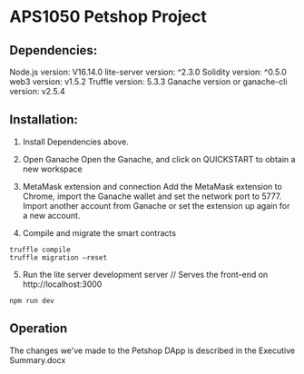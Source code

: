 # APS1050 Petshop Project

## Dependencies:
Node.js version: V16.14.0
lite-server version: ^2.3.0
Solidity version: ^0.5.0
web3 version: v1.5.2
Truffle version: 5.3.3
Ganache version or ganache-cli version: v2.5.4


## Installation:
1. Install Dependencies above.

2. Open Ganache
Open the Ganache, and click on QUICKSTART to obtain a new workspace

3. MetaMask extension and connection
Add the MetaMask extension to Chrome, import the Ganache wallet and set the network port to 5777. Import another account from Ganache or set the extension up again for a new account.

4. Compile and migrate the smart contracts
```
truffle compile
truffle migration –reset
```

5. Run the lite server development server
// Serves the front-end on http://localhost:3000
```
npm run dev
```

## Operation
The changes we've made to the Petshop DApp is described in the Executive Summary.docx
